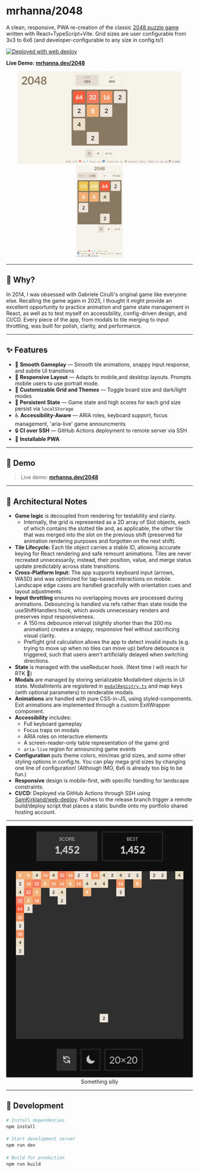 # mrhanna/2048

A clean, responsive, PWA re-creation of the classic [2048 puzzle game](https://en.wikipedia.org/wiki/2048_(video_game)) written with React+TypeScript+Vite. Grid sizes are user configurable from 3x3 to 6x6 (and developer-configurable to any size in config.ts!)

[<img alt="Deployed with web deploy" src="https://img.shields.io/badge/Deployed With-web deploy-%3CCOLOR%3E?style=for-the-badge&color=0077b6">](https://github.com/SamKirkland/web-deploy)

**Live Demo:** [**mrhanna.dev/2048**](https://mrhanna.dev/2048)

<p align="center">
  <img height="250" src="/.github/assets/webscreenshot.jpg" alt="Web Screenshot" />
  <img height="250" src="/.github/assets/mobilescreenshot.jpg" alt="Mobile Screenshot" />
</p>

---

## 🤔 Why? 

In 2014, I was obsessed with Gabriele Cirulli's original game like everyone else. Recalling the game again in 2025, I thought it might provide an excellent opportunity to practice animation and game state management in React, as well as to test myself on accessibility, config-driven design, and CI/CD. Every piece of the app, from modals to tile merging to input throttling, was built for polish, clarity, and performance.

---

## ✨ Features

- 🎯 **Smooth Gameplay** — Smooth tile animations, snappy input response, and subtle UI transitions  
- 📱 **Responsive Layout** — Adapts to mobile,and desktop layouts. Prompts mobile users to use portrait mode. 
- 🎨 **Customizable Grid and Themes** — Toggle board size and dark/light modes  
- 💾 **Persistent State** — Game state and high scores for each grid size persist via `localStorage`  
- ♿ **Accessibility-Aware** — ARIA roles, keyboard support, focus management, 'aria-live' game announcments  
- 🔒 **CI over SSH** — GitHub Actions deployment to remote server via SSH
- 📲 **Installable PWA**

---

## 📸 Demo

> Live demo: [**mrhanna.dev/2048**](https://mrhanna.dev/2048)

---

## 🧠 Architectural Notes
- **Game logic** is decoupled from rendering for testability and clarity.
  - Internally, the grid is represented as a 2D array of Slot objects, each of which contains the slotted tile and, as applicable, the other tile that was merged into the slot on the previous shift (preserved for animation rendering purposes and forgotten on the next shift).
- **Tile Lifecycle:** Each tile object carries a stable ID, allowing accurate keying for React rendering and safe remount animations. Tiles are never recreated unnecessarily; instead, their position, value, and merge status update predictably across state transitions.
- **Cross-Platform Input:** The app supports keyboard input (arrows, WASD) and was optimized for tap-based interactions on mobile. Landscape edge cases are handled gracefully with orientation cues and layout adjustments.
- **Input throttling** ensures no overlapping moves are processed during animations. Debouncing is handled via refs rather than state inside the useShiftHandlers hook, which avoids unnecessary renders and preserves input responsiveness.
  - A 150 ms debounce interval (slightly shorter than the 200 ms animation) creates a snappy, responsive feel without sacrificing visual clarity.
  - Preflight grid calculation allows the app to detect invalid inputs (e.g. trying to move up when no tiles can move up) before debounce is triggered, such that users aren't artificially delayed when switching directions.
- **State** is managed with the useReducer hook. (Next time I will reach for RTK 👀)
- **Modals** are managed by storing serializable ModalIntent objects in UI state. ModalIntents are registered in [`modalRegistry.ts`](src/features/ui/modal/modalRegistry.ts) and map keys (with optional parameters) to renderable modals.
- **Animations** are handled with pure CSS-in-JS, using styled-components. Exit animations are implemented through a custom ExitWrapper component.
- **Accessibility** includes:
  - Full keyboard gameplay
  - Focus traps on modals
  - ARIA roles on interactive elements
  - A screen-reader-only table representation of the game grid
  - `aria-live` region for announcing game events
- **Configuration** puts theme colors, min/max grid sizes, and some other styling options in config.ts. You can play mega grid sizes by changing one line of configuration! (Although IMO, 6x6 is already too big to be fun.)
- **Responsive** design is mobile-first, with specific handling for landscape constraints.
- **CI/CD:** Deployed via GitHub Actions through SSH using [SamKirkland/web-deploy](https://github.com/SamKirkland/web-deploy). Pushes to the release branch trigger a remote build/deploy script that places a static bundle onto my portfolio shared hosting account.

---

<p align="center">
  <img src="/.github/assets/megascreenshot.jpg" alt="20 by 20 grid screenshot">
  <br>
  Something silly
</p>

---

## 🔧 Development

```bash
# Install dependencies
npm install

# Start development server
npm run dev

# Build for production
npm run build

